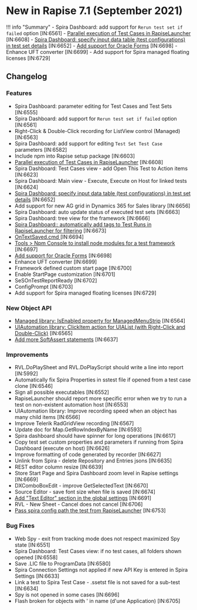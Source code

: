 # New in Rapise 7.1 (September 2021)

!!! info "Summary"
    - Spira Dashboard: add support for `Rerun test set if failed` option [IN:6561]
    - [Parallel execution of Test Cases in RapiseLauncher](/Guide/spira_dashboard_2/#parallel-execution) [IN:6608]
    - [Spira Dashboard: specify input data table (test configurations) in test set details](/Guide/spira_dashboard_2/#input-data-table) [IN:6652]
    - [Add support for Oracle Forms](/Guide/oracleforms_testing/) [IN:6698]
    - Enhance UFT converter [IN:6699]
    - Add support for Spira managed floating licenses [IN:6729]

## Changelog

### Features

- Spira Dashboard: parameter editing for Test Cases and Test Sets [IN:6555]
- Spira Dashboard: add support for `Rerun test set if failed` option [IN:6561]
- Right-Click & Double-Click recording for ListView control (Managed) [IN:6563]
- Spira Dashboard: add support for editing `Test Set Test Case` parameters [IN:6582]
- Include npm into Rapise setup package [IN:6603]
- [Parallel execution of Test Cases in RapiseLauncher](/Guide/spira_dashboard_2/#parallel-execution) [IN:6608]
- Spira Dashboard: Test Cases view - add Open This Test to Action items [IN:6623]
- Spira Dashboard: Main view - Execute, Execute on Host for linked tests [IN:6624]
- [Spira Dashboard: specify input data table (test configurations) in test set details](/Guide/spira_dashboard_2/#input-data-table) [IN:6652]
- Add support for new AG grid in Dynamics 365 for Sales library [IN:6656]
- Spira Dashboard: auto update status of executed test sets [IN:6663]
- Spira Dashboard: tree view for the framework [IN:6666]
- [Spira Dashboard:: automatically add tags to Test Runs in RapiseLauncher for filtering](/Guide/spira_dashboard_2/#browse-test-runs) [IN:6673]
- [OnTextSaved.cmd ](/Guide/source_editor/#ontextsavedcmd) [IN:6694]
- [Tools > Npm Console to install node modules for a test framework](/Guide/menu_and_toolbars/#tools) [IN:6697]
- [Add support for Oracle Forms](/Guide/oracleforms_testing/) [IN:6698]
- Enhance UFT converter [IN:6699]
- Framework defined custom start page [IN:6700]
- Enable StartPage customization [IN:6701]
- SeSOnTestReportReady [IN:6702]
- ConfigPrompt [IN:6703]
- Add support for Spira managed floating licenses [IN:6729]

### New Object API

- [Managed library: IsEnabled property for ManagedMenuStrip](/Libraries/ses_lib_managed/) [IN:6564]
- [UIAutomation library: ClickItem action for UIAList (with Right-Click and Double-Click)](/Libraries/UIAList/#doclickitem) [IN:6565]
- [Add more SoftAssert statements](/Libraries/Tester/#softassertcontains) [IN:6637]

### Improvements

- RVL.DoPlaySheet and RVL.DoPlayScript should write a line into report [IN:5992]
- Automatically fix Spira Properties in sstest file if opened from a test case clone [IN:6546]
- Sign all possible executables [IN:6552]
- RapiseLauncher should report more specific error when we try to run a test on non-existent automation host [IN:6553]
- UIAutomation library: Improve recording speed when an object has many child items [IN:6566]
- Improve Telerik RadGridView recording [IN:6567]
- Update doc for Map.GetRowIndexByName [IN:6593]
- Spira dashboard should have spinner for long operations [IN:6617]
- Copy test set custom properties and parameters if running from Spira Dashboard (execute on host) [IN:6626]
- Improve formatting of code generated by recorder [IN:6627]
- Unlink from Spira - delete Repository and Entries jsons [IN:6635]
- REST editor column resize [IN:6639]
- Store Start Page and Spira Dashboard zoom level in Rapise settings [IN:6669]
- DXComboBoxEdit - improve GetSelectedText [IN:6670]
- Source Editor - save font size when file is saved [IN:6674]
- [Add "Text Editor" section in the global settings](/Guide/options_dialog/#text-editor) [IN:6691]
- RVL - New Sheet - Cancel does not cancel [IN:6706]
- [Pass spira config path the test from RapiseLauncher](https://www.inflectra.com/Support/KnowledgeBase/KB543.aspx) [IN:6753]

### Bug Fixes

- Web Spy - exit from tracking mode does not respect maximized Spy state [IN:6551]
- Spira Dashboard: Test Cases view: if no test cases, all folders shown opened [IN:6558]
- Save .LIC file to ProgramData [IN:6580]
- Spira Connection Settings not applied if new API Key is entered in Spira Settings [IN:6633]
- Link a test to Spira Test Case - .ssetst file is not saved for a sub-test [IN:6634]
- Spy is not opened in some cases [IN:6696]
- Flash broken for objects with ' in name (d'une Application) [IN:6705]
